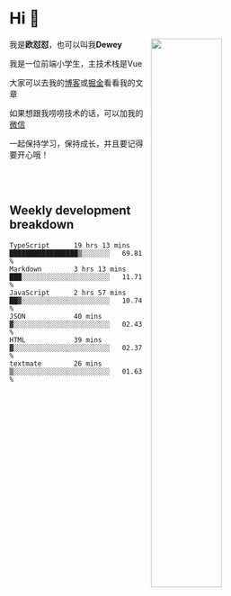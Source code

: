 # Hi 👋


[<img align="right" width="50%" src="https://github-readme-stats.vercel.app/api?username=OUDUIDUI&theme=dark&show_icons=true">](https://metrics.lecoq.io/OUDUIDUI?template=classic&#41;)

 我是**欧怼怼**，也可以叫我**Dewey**

我是一位前端小学生，主技术栈是Vue

大家可以去我的[博客](ouduidui.cn)或[掘金](https://juejin.cn/user/4309700183594366)看看我的文章

如果想跟我唠唠技术的话，可以加我的[微信](./images/wechat.jpeg)

一起保持学习，保持成长，并且要记得要开心哦！


<br/>
<br/>

##  Weekly development breakdown

<!--START_SECTION:waka-->

```text
TypeScript      19 hrs 13 mins  █████████████████▒░░░░░░░   69.81 %
Markdown        3 hrs 13 mins   ███░░░░░░░░░░░░░░░░░░░░░░   11.71 %
JavaScript      2 hrs 57 mins   ██▓░░░░░░░░░░░░░░░░░░░░░░   10.74 %
JSON            40 mins         ▓░░░░░░░░░░░░░░░░░░░░░░░░   02.43 %
HTML            39 mins         ▓░░░░░░░░░░░░░░░░░░░░░░░░   02.37 %
textmate        26 mins         ▒░░░░░░░░░░░░░░░░░░░░░░░░   01.63 %
```

<!--END_SECTION:waka-->

